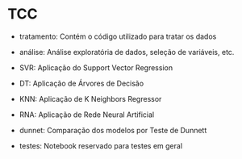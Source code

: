 
 # TCC

 - tratamento: Contém o código utilizado para tratar os dados

 - análise: Análise exploratória de dados, seleção de variáveis, etc.

 - SVR: Aplicação do Support Vector Regression

 - DT: Aplicação de Árvores de Decisão

 - KNN: Aplicação de K Neighbors Regressor

 - RNA: Aplicação de Rede Neural Artificial

 - dunnet: Comparação dos modelos por Teste de Dunnett

 - testes: Notebook reservado para testes em geral

